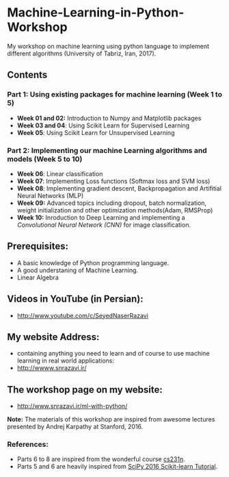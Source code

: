 # Machine-Learning-in-Python-Workshop
My workshop on machine learning using python language to implement different algorithms (University of Tabriz, Iran, 2017). 

## Contents
### Part 1: Using existing packages for machine learning (Week 1 to 5)
- **Week 01 and 02:** Introduction to Numpy and Matplotlib packages
- **Week 03 and 04**: Using Scikit Learn for Supervised Learning
- **Week 05**: Using Scikit Learn for Unsupervised Learning
### Part 2: Implementing our machine Learning algorithms and models (Week 5 to 10)
- **Week 06**: Linear classification
- **Week 07**: Implementing Loss functions (Softmax loss and SVM loss)
- **Week 08**: Implementing gradient descent, Backpropagation and Artifitial Neural Networks (MLP)
- **Week 09:** Advanced topics including dropout, batch normalization, weight initialization and other optimization methods(Adam, RMSProp)
- **Week 10:** Inroduction to Deep Learning and implementing a *Convolutional Neural Network (CNN)* for image classification.

## Prerequisites:
- A basic knowledge of Python programming language.
- A good understaning of Machine Learning.
- Linear Algebra

## Videos in YouTube (in Persian):
- http://www.youtube.com/c/SeyedNaserRazavi

## My website Address:
- containing anything you need to learn and of course to use machine learning in real world applications:
- http://wwww.snrazavi.ir/

## The workshop page on my website:
- http://www.snrazavi.ir/ml-with-python/

**Note:** The materials of this workshop are inspired from awesome lectures presented by Andrej Karpathy at Stanford, 2016.

### References:
- Parts 6 to 8 are inspired from the wonderful course <a href="cs231n.satanford.edu">cs231n</a>.
- Parts 5 and 6 are heavily inspired from <a href="https://github.com/amueller/scipy-2017-sklearn">SciPy 2016 Scikit-learn Tutorial<a>.
